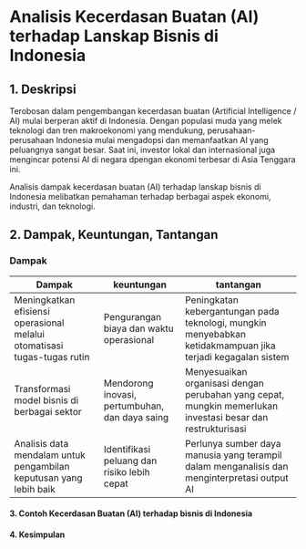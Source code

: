 # Analisis Kecerdasan Buatan (AI) terhadap Lanskap Bisnis di Indonesia 

## 1. Deskripsi
Terobosan dalam pengembangan kecerdasan buatan (Artificial Intelligence / AI) mulai berperan aktif di Indonesia.  Dengan populasi muda yang melek teknologi dan tren makroekonomi yang mendukung, perusahaan-perusahaan Indonesia mulai mengadopsi dan memanfaatkan AI yang peluangnya sangat besar. Saat ini, investor lokal dan internasional juga mengincar potensi AI di negara dpengan ekonomi terbesar di Asia Tenggara ini.

Analisis dampak kecerdasan buatan (AI) terhadap lanskap bisnis di Indonesia melibatkan pemahaman terhadap berbagai aspek ekonomi, industri, dan teknologi.

## 2. Dampak, Keuntungan, Tantangan 
### Dampak

| Dampak        | keuntungan | tantangan |
| ------------ | -------------- | -------------- |
| Meningkatkan efisiensi operasional melalui otomatisasi tugas-tugas rutin |   Pengurangan biaya dan waktu operasional     |   Peningkatan kebergantungan pada teknologi, mungkin menyebabkan ketidakmampuan jika terjadi kegagalan sistem     | 
|  Transformasi model bisnis di berbagai sektor  |   Mendorong inovasi, pertumbuhan, dan daya saing     |  Menyesuaikan organisasi dengan perubahan yang cepat, mungkin memerlukan investasi besar dan restrukturisasi     | 
| Analisis data mendalam untuk pengambilan keputusan yang lebih baik  |   Identifikasi peluang dan risiko lebih cepat   |   Perlunya sumber daya manusia yang terampil dalam menganalisis dan menginterpretasi output AI   | 


 
#### 3. Contoh Kecerdasan Buatan (AI) terhadap bisnis di Indonesia

#### 4. Kesimpulan
